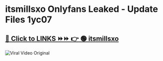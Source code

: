 
 # itsmillsxo Onlyfans Leaked - Update Files 1yc07

## <h2><a href="https://clipsfans.com/itsmillsxo&ref=git">🔗 Click to LINKS ⏩⏩ 👉 🟢 itsmillsxo </a></h2>

<a href="https://clipsfans.com/itsmillsxo&ref=git" rel="nofollow" data-target="animated-image.originalLink"><img src="https://i.ibb.co.com/xMMVF88/686577567.gif" alt="Viral Video Original" style="max-width: 100%; display: inline-block;" data-target="animated-image.originalImage"></a>

